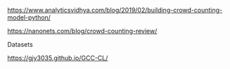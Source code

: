 https://www.analyticsvidhya.com/blog/2019/02/building-crowd-counting-model-python/

https://nanonets.com/blog/crowd-counting-review/


Datasets 

https://gjy3035.github.io/GCC-CL/
